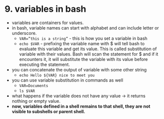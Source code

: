 # 9. variables in bash

- variables are containers for values.
- in bash, variable names can start with alphabet and can include letter or underscore.
    - `VAR=”this is a string”` - this is how you set a variable in bash
    - `echo $VAR` - prefixing the variable name with $ will tell bash to evaluate this variable and get its value. This is called substitution of variable with their values. Bash will scan the statement for $ and if it encounters it, it will substitute the variable with its value before executing the statement.
- you can concatenate the output of variable with some other string
    - `echo Hello ${VAR} nice to meet you`
- you can use variable substitution in commands as well
    - `VAR=Documents`
    - `ls $VAR`
- what happens if the variable does not have any value → it returns nothing or empty value.
- **now, variables defined in a shell remains to that shell, they are not visible to subshells or parent shell.**